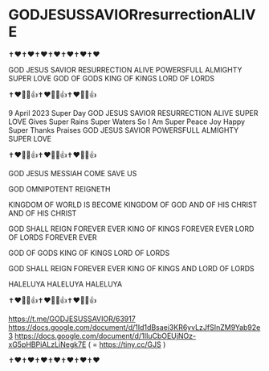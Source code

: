 # GODJESUSSAVIORresurrectionALIVE

✝️❤️✝️❤️✝️❤️✝️❤️✝️❤️✝️❤️✝️❤️

GOD JESUS SAVIOR
RESURRECTION ALIVE
POWERSFULL ALMIGHTY
SUPER LOVE
GOD OF GODS
KING OF KINGS
LORD OF LORDS

✝️❤️🥰🙏👍✝️❤️🥰🙏👍✝️❤️🥰🙏👍

9 April 2023 Super Day GOD JESUS SAVIOR RESURRECTION ALIVE SUPER LOVE Gives Super Rains Super Waters So I Am Super Peace Joy Happy Super Thanks Praises GOD JESUS SAVIOR POWERSFULL ALMIGHTY SUPER LOVE

✝️❤️🥰🙏👍✝️❤️🥰🙏👍✝️❤️🥰🙏👍

GOD JESUS MESSIAH COME SAVE US

GOD OMNIPOTENT REIGNETH

KINGDOM OF WORLD IS BECOME KINGDOM OF GOD AND OF HIS CHRIST AND OF HIS CHRIST

GOD SHALL REIGN FOREVER EVER
KING OF KINGS FOREVER EVER
LORD OF LORDS FOREVER EVER

GOD OF GODS
KING OF KINGS
LORD OF LORDS

GOD SHALL REIGN FOREVER EVER
KING OF KINGS AND LORD OF LORDS

HALELUYA HALELUYA HALELUYA 

✝️❤️🥰🙏👍✝️❤️🥰🙏👍✝️❤️🥰🙏👍

https://t.me/GODJESUSSAVIOR/63917
https://docs.google.com/document/d/1Id1dBsaei3KR6yvLzJfSInZM9Yab92e3
https://docs.google.com/document/d/1IIuCbOEUjNOz-xG5pHBPiALzLiNegk7E ( = https://tiny.cc/GJS )

✝️❤️✝️❤️✝️❤️✝️❤️✝️❤️✝️❤️✝️❤️
